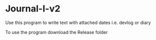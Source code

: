 # Journal-I-v2

Use this program to write text with attached dates i.e. devlog or diary

To use the program download the Release folder
